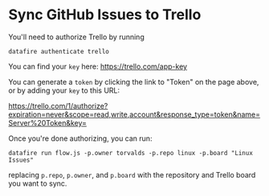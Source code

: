 # Sync GitHub Issues to Trello

You'll need to authorize Trello by running
```
datafire authenticate trello
```

You can find your `key` here:
https://trello.com/app-key

You can generate a `token` by clicking the link to "Token" on the page above, or by adding your `key` to this URL:

https://trello.com/1/authorize?expiration=never&scope=read,write,account&response_type=token&name=Server%20Token&key=


Once you're done authorizing, you can run:
```
datafire run flow.js -p.owner torvalds -p.repo linux -p.board "Linux Issues"
```

replacing `p.repo`, `p.owner`, and `p.board` with the repository and
Trello board you want to sync.
